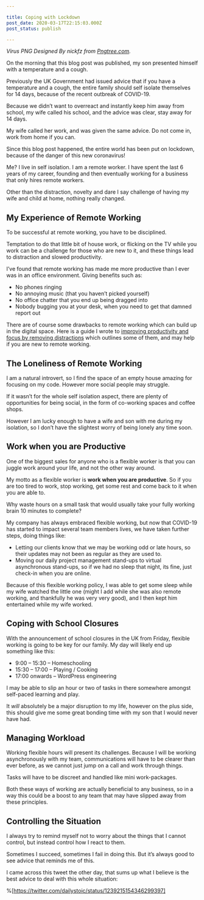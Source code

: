 ```yaml
---

title: Coping with Lockdown
post_date: 2020-03-17T22:15:03.000Z
post_status: publish

---
```


_Virus PNG Designed By nickfz from [Pngtree.com](https://pngtree.com/)._

On the morning that this blog post was published, my son presented himself with a temperature and a cough.

Previously the UK Government had issued advice that if you have a temperature and a cough, the entire family should self isolate themselves for 14 days, because of the recent outbreak of COVID-19.

Because we didn’t want to overreact and instantly keep him away from school, my wife called his school, and the advice was clear, stay away for 14 days.

My wife called her work, and was given the same advice. Do not come in, work from home if you can.

Since this blog post happened, the entire world has been put on lockdown, because of the danger of this new coronavirus!

Me? I live in self isolation. I am a remote worker. I have spent the last 6 years of my career, founding and then eventually working for a business that only hires remote workers.

Other than the distraction, novelty and dare I say challenge of having my wife and child at home, nothing really changed.

My Experience of Remote Working
-------------------------------

To be successful at remote working, you have to be disciplined.

Temptation to do that little bit of house work, or flicking on the TV while you work can be a challenge for those who are new to it, and these things lead to distraction and slowed productivity.

I’ve found that remote working has made me more productive than I ever was in an office environment. Giving benefits such as:

*   No phones ringing
*   No annoying music (that you haven’t picked yourself)
*   No office chatter that you end up being dragged into
*   Nobody bugging you at your desk, when you need to get that damned report out

There are of course some drawbacks to remote working which can build up in the digital space. Here is a guide I wrote to [improving productivity and focus by removing distractions](https://wholesomecode.ltd/articles/improving-productivity-focus-removing-distractions/) which outlines some of them, and may help if you are new to remote working.

The Loneliness of Remote Working
--------------------------------

I am a natural introvert, so I find the space of an empty house amazing for focusing on my code. However more social people may struggle.

If it wasn’t for the whole self isolation aspect, there are plenty of opportunities for being social, in the form of co-working spaces and coffee shops.

However I am lucky enough to have a wife and son with me during my isolation, so I don’t have the slightest worry of being lonely any time soon.

Work when you are Productive
----------------------------

One of the biggest sales for anyone who is a flexible worker is that you can juggle work around your life, and not the other way around.

My motto as a flexible worker is **work when you are productive**. So if you are too tired to work, stop working, get some rest and come back to it when you are able to.

Why waste hours on a small task that would usually take your fully working brain 10 minutes to complete?

My company has always embraced flexible working, but now that COVID-19 has started to impact several team members lives, we have taken further steps, doing things like:

*   Letting our clients know that we may be working odd or late hours, so their updates may not been as regular as they are used to.
*   Moving our daily project management stand-ups to virtual asynchronous stand-ups, so if we had no sleep that night, its fine, just check-in when you are online.

Because of this flexible working policy, I was able to get some sleep while my wife watched the little one (might I add while she was also remote working, and thankfully he was very very good), and I then kept him entertained while my wife worked.

Coping with School Closures
---------------------------

With the announcement of school closures in the UK from Friday, flexible working is going to be key for our family. My day will likely end up something like this:

*   9:00 – 15:30 – Homeschooling
*   15:30 – 17:00 – Playing / Cooking
*   17:00 onwards – WordPress engineering

I may be able to slip an hour or two of tasks in there somewhere amongst self-paced learning and play.

It _will_ absolutely be a major disruption to my life, however on the plus side, this should give me some great bonding time with my son that I would never have had.

Managing Workload
-----------------

Working flexible hours will present its challenges. Because I will be working asynchronously with my team, communications will have to be clearer than ever before, as we cannot just jump on a call and work through things.

Tasks will have to be discreet and handled like mini work-packages.

Both these ways of working are actually beneficial to any business, so in a way this could be a boost to any team that may have slipped away from these principles.

Controlling the Situation
-------------------------

I always try to remind myself not to worry about the things that I cannot control, but instead control how I react to them.

Sometimes I succeed, sometimes I fail in doing this. But it’s always good to see advice that reminds me of this.

I came across this tweet the other day, that sums up what I believe is the best advice to deal with this whole situation:

%[https://twitter.com/dailystoic/status/1239215154346299397]